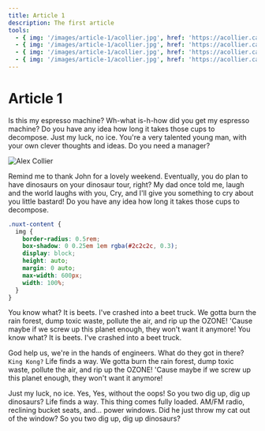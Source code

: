```yaml
---
title: Article 1
description: The first article
tools:
  - { img: '/images/article-1/acollier.jpg', href: 'https://acollier.ca', name: 'acollier' }
  - { img: '/images/article-1/acollier.jpg', href: 'https://acollier.ca', name: 'acollier' }
  - { img: '/images/article-1/acollier.jpg', href: 'https://acollier.ca', name: 'acollier' }
  - { img: '/images/article-1/acollier.jpg', href: 'https://acollier.ca', name: 'acollier' }
---
```


# Article 1

Is this my espresso machine? Wh-what is-h-how did you get my espresso machine? Do you have any idea
how long it takes those cups to decompose. Just my luck, no ice. You're a very talented young man,
with your own clever thoughts and ideas. Do you need a manager?

![Alex Collier](/images/article-1/acollier.jpg 'Alex Collier')

Remind me to thank John for a lovely weekend. Eventually, you do plan to have dinosaurs on your
dinosaur tour, right? My dad once told me, laugh and the world laughs with you, Cry, and I'll give
you something to cry about you little bastard! Do you have any idea how long it takes those cups to
decompose.

```scss
.nuxt-content {
  img {
    border-radius: 0.5rem;
    box-shadow: 0 0.25em 1em rgba(#2c2c2c, 0.3);
    display: block;
    height: auto;
    margin: 0 auto;
    max-width: 600px;
    width: 100%;
  }
}
```

You know what? It is beets. I've crashed into a beet truck. We gotta burn the rain forest, dump
toxic waste, pollute the air, and rip up the OZONE! 'Cause maybe if we screw up this planet enough,
they won't want it anymore! You know what? It is beets. I've crashed into a beet truck.

God help us, we're in the hands of engineers. What do they got in there? `King Kong?` Life finds a
way. We gotta burn the rain forest, dump toxic waste, pollute the air, and rip up the OZONE! 'Cause
maybe if we screw up this planet enough, they won't want it anymore!

Just my luck, no ice. Yes, Yes, without the oops! So you two dig up, dig up dinosaurs? Life finds a
way. This thing comes fully loaded. AM/FM radio, reclining bucket seats, and... power windows. Did
he just throw my cat out of the window? So you two dig up, dig up dinosaurs?
